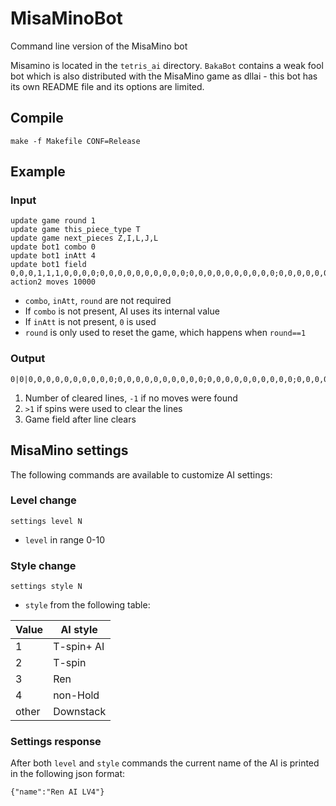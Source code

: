 # MisaMinoBot
Command line version of the MisaMino bot

Misamino is located in the `tetris_ai` directory. `BakaBot` contains a weak fool bot which is also distributed with the MisaMino game as dllai - this bot has its own README file and its options are limited.

## Compile
```
make -f Makefile CONF=Release
```

## Example

### Input
```
update game round 1
update game this_piece_type T
update game next_pieces Z,I,L,J,L
update bot1 combo 0
update bot1 inAtt 4
update bot1 field 0,0,0,1,1,1,0,0,0,0;0,0,0,0,0,0,0,0,0,0;0,0,0,0,0,0,0,0,0,0;0,0,0,0,0,0,0,0,0,0;0,0,0,0,0,0,0,0,0,0;0,0,0,0,0,0,0,0,0,0;0,0,0,0,0,0,0,0,0,0;0,0,0,0,0,0,0,0,0,0;0,0,0,0,0,0,0,0,0,0;0,0,0,0,0,0,0,0,0,0;0,0,0,0,0,0,0,0,0,0;0,0,0,0,0,0,0,0,0,0;0,0,0,0,0,0,0,0,0,0;0,0,0,0,0,0,0,0,0,0;0,0,0,0,0,0,0,0,0,0;0,0,0,0,0,0,0,0,0,0;0,0,0,0,0,0,0,0,0,0;0,0,0,0,0,0,0,0,0,0;0,0,0,0,0,0,0,0,0,0;0,0,0,0,0,0,0,0,0,0
action2 moves 10000
```
* `combo`, `inAtt`, `round` are not required
* If `combo` is not present, AI uses its internal value
* If `inAtt` is not present, `0` is used
* `round` is only used to reset the game, which happens when `round==1`

### Output
```
0|0|0,0,0,0,0,0,0,0,0,0;0,0,0,0,0,0,0,0,0,0;0,0,0,0,0,0,0,0,0,0;0,0,0,0,0,0,0,0,0,0;0,0,0,0,0,0,0,0,0,0;0,0,0,0,0,0,0,0,0,0;0,0,0,0,0,0,0,0,0,0;0,0,0,0,0,0,0,0,0,0;0,0,0,0,0,0,0,0,0,0;0,0,0,0,0,0,0,0,0,0;0,0,0,0,0,0,0,0,0,0;0,0,0,0,0,0,0,0,0,0;0,0,0,0,0,0,0,0,0,0;0,0,0,0,0,0,0,0,0,0;0,0,0,0,0,0,0,0,0,0;0,0,0,0,0,0,0,0,0,0;0,0,0,0,0,0,0,0,0,0;0,0,0,0,0,0,0,0,0,0;0,0,0,2,0,0,0,0,0,0;0,0,2,2,2,0,0,0,0,0
```

1. Number of cleared lines, `-1` if no moves were found
2. `>1` if spins were used to clear the lines
3. Game field after line clears

## MisaMino settings
The following commands are available to customize AI settings:
### Level change
```
settings level N
```
* `level` in range 0-10

### Style change
```
settings style N
```
* `style` from the following table:

| Value | AI style    |
|  ---  |    ---      |
| 1     | T-spin+ AI  |
| 2     | T-spin      |
| 3     | Ren         |
| 4     | non-Hold    |
| other | Downstack   |

### Settings response
After both `level` and `style` commands the current name of the AI is printed in the following json format:
```
{"name":"Ren AI LV4"}
```
